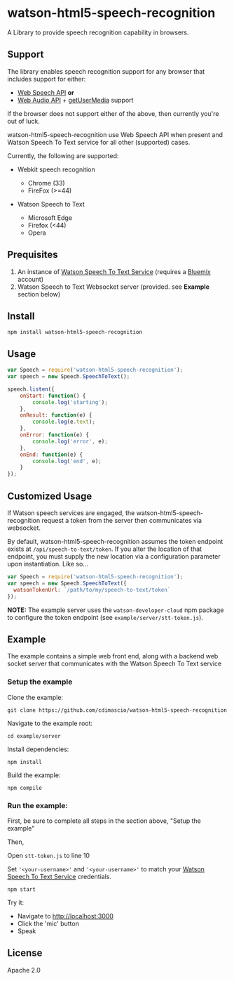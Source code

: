 # watson-html5-speech-recognition

A Library to provide speech recognition capability in browsers.

## Support
The library enables speech recognition support for any browser that includes support for either:

- [Web Speech API](https://developer.mozilla.org/en-US/docs/Web/API/Web_Speech_API) **or**
- [Web Audio API](https://developer.mozilla.org/en-US/docs/Web/API/Web_Audio_API) + [getUserMedia](https://developer.mozilla.org/en-US/docs/Web/API/Navigator/getUserMedia) support

If the browser does not support either of the above, then currently you're out of luck.


watson-html5-speech-recognition use Web Speech API when present and Watson Speech To Text service for all other (supported) cases.

Currently, the following are supported:

- Webkit speech recognition
	- Chrome (33)
	- FireFox (>=44)
	
- Watson Speech to Text
	- Microsoft Edge
	- Firefox (<44)
	- Opera

## Prequisites

1. An instance of [Watson Speech To Text Service](https://console.ng.bluemix.net/catalog/services/speech-to-text/) (requires a [Bluemix](http://www.bluemix.net) account)
2. Watson Speech to Text Websocket server (provided. see **Example** section below)


## Install

```shell
npm install watson-html5-speech-recognition
```

## Usage
```javascript
var Speech = require('watson-html5-speech-recognition');
var speech = new Speech.SpeechToText();

speech.listen({
    onStart: function() {
        console.log('starting');
    },
    onResult: function(e) {
        console.log(e.text);
    },
    onError: function(e) {
        console.log('error', e);
    },
    onEnd: function(e) {
        console.log('end', e);
    }
});
```

## Customized Usage
If Watson speech services are engaged, the watson-html5-speech-recognition request a token from the server then communicates via websocket. 

By default, watson-html5-speech-recognition assumes the token endpoint exists at `/api/speech-to-text/token`. If you alter the location of that endpoint, you must supply the new location via a configuration parameter upon instantiation. Like so...

```javascript
var Speech = require('watson-html5-speech-recognition');
var speech = new Speech.SpeechToText({
  watsonTokenUrl: `/path/to/my/speech-to-text/token`
});
```

**NOTE:** The example server uses the `watson-developer-cloud` npm package to configure the token endpoint (see `example/server/stt-token.js`).

## Example
The example contains a simple web front end, along with a backend web socket server that communicates with the Watson Speech To Text service

### Setup the example
Clone the example:

```shell
git clone https://github.com/cdimascio/watson-html5-speech-recognition
```

Navigate to the example root:

```shell
cd example/server
```

Install dependencies:

```shell
npm install
```

Build the example:

```shell
npm compile
```

### Run the example:

First, be sure to complete all steps in the section above, "Setup the example"

Then,

Open `stt-token.js` to line 10 

Set `'<your-username>'` and `'<your-username>'` to match your [Watson Speech To Text Service](https://console.ng.bluemix.net/catalog/services/speech-to-text/) credentials.

```shell
npm start
```

Try it:

- Navigate to [http://localhost:3000](http://localhost:3000)
- Click the 'mic' button
- Speak


## License

Apache 2.0
